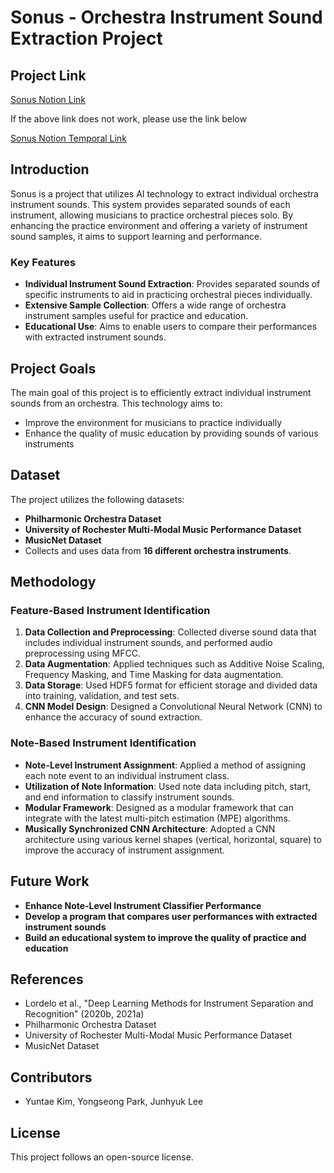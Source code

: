 # Sonus - Orchestra Instrument Sound Extraction Project

## Project Link

[Sonus Notion Link](https://reo91004.notion.site/sonus-2024?pvs=4)
<br>

If the above link does not work, please use the link below
<br>

[Sonus Notion Temporal Link](https://www.notion.so/reo91004/Sonus-23c1c1bd5f5b40eba594be8deaced9b7?pvs=4)

## Introduction

Sonus is a project that utilizes AI technology to extract individual orchestra instrument sounds. This system provides separated sounds of each instrument, allowing musicians to practice orchestral pieces solo. By enhancing the practice environment and offering a variety of instrument sound samples, it aims to support learning and performance.

### Key Features

-   **Individual Instrument Sound Extraction**: Provides separated sounds of specific instruments to aid in practicing orchestral pieces individually.
-   **Extensive Sample Collection**: Offers a wide range of orchestra instrument samples useful for practice and education.
-   **Educational Use**: Aims to enable users to compare their performances with extracted instrument sounds.

## Project Goals

​<light>The main goal of this project is to efficiently extract individual instrument sounds from an orchestra.</light>​ This technology aims to:

-   Improve the environment for musicians to practice individually
-   Enhance the quality of music education by providing sounds of various instruments

## Dataset

The project utilizes the following datasets:

-   **Philharmonic Orchestra Dataset**
-   **University of Rochester Multi-Modal Music Performance Dataset**
-   **MusicNet Dataset**
-   Collects and uses data from **16 different orchestra instruments**.

## Methodology

### Feature-Based Instrument Identification

1. **Data Collection and Preprocessing**: Collected diverse sound data that includes individual instrument sounds, and performed audio preprocessing using MFCC.
2. **Data Augmentation**: Applied techniques such as Additive Noise Scaling, Frequency Masking, and Time Masking for data augmentation.
3. **Data Storage**: Used HDF5 format for efficient storage and divided data into training, validation, and test sets.
4. **CNN Model Design**: Designed a Convolutional Neural Network (CNN) to enhance the accuracy of sound extraction.

### Note-Based Instrument Identification

-   **Note-Level Instrument Assignment**: Applied a method of assigning each note event to an individual instrument class.
-   **Utilization of Note Information**: Used note data including pitch, start, and end information to classify instrument sounds.
-   **Modular Framework**: Designed as a modular framework that can integrate with the latest multi-pitch estimation (MPE) algorithms.
-   **Musically Synchronized CNN Architecture**: Adopted a CNN architecture using various kernel shapes (vertical, horizontal, square) to improve the accuracy of instrument assignment.

## Future Work

-   **Enhance Note-Level Instrument Classifier Performance**
-   **Develop a program that compares user performances with extracted instrument sounds**
-   **Build an educational system to improve the quality of practice and education**

## References

-   Lordelo et al., "Deep Learning Methods for Instrument Separation and Recognition" (2020b, 2021a)
-   Philharmonic Orchestra Dataset
-   University of Rochester Multi-Modal Music Performance Dataset
-   MusicNet Dataset

## Contributors

-   Yuntae Kim, Yongseong Park, Junhyuk Lee

## License

This project follows an open-source license.
